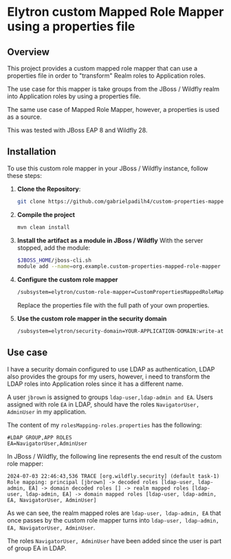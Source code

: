 # Elytron custom Mapped Role Mapper using a properties file

## Overview

This project provides a custom mapped role mapper that can use a properties file in order to "transform" Realm roles to Application roles.

The use case for this mapper is take groups from the JBoss / Wildfly realm into Application roles by using a properties file.

The same use case of Mapped Role Mapper, however, a properties is used as a source.

This was tested with JBoss EAP 8 and Wildfly 28.

## Installation

To use this custom role mapper in your JBoss / Wildfly instance, follow these steps:

1. **Clone the Repository**:
   ```bash
   git clone https://github.com/gabrielpadilh4/custom-properties-mapped-role-mapper.git
   ```

2. **Compile the project**
   ```bash
   mvn clean install
   ```
3. **Install the artifact as a module in JBoss / Wildfly**
   With the server stopped, add the module:
   ```bash
   $JBOSS_HOME/jboss-cli.sh
   module add --name=org.example.custom-properties-mapped-role-mapper --resources=<PROJECT_DIRECTORY>/target/custom-properties-mapped-role-mapper-1.0.0.jar --dependencies=org.wildfly.security.elytron
   ```
4. **Configure the custom role mapper**
   ```bash
   /subsystem=elytron/custom-role-mapper=CustomPropertiesMappedRoleMapper:add(class-name=org.example.CustomPropertiesMappedRoleMapper, module=org.example.custom-properties-mapped-role-mapper,configuration={ROLE_PROPERTIES=>/jboss/standalone/configuration/rolesMapping-roles.properties})
   ```
   Replace the properties file with the full path of your own properties.

5. **Use the custom role mapper in the security domain**
   ```bash
   /subsystem=elytron/security-domain=YOUR-APPLICATION-DOMAIN:write-attribute(name=role-mapper,value=CustomPropertiesMappedRoleMapper)
   ```
## Use case

I have a security domain configured to use LDAP as authentication, LDAP also provides the groups for my users, however, i need to transform the LDAP roles into Application roles since it has a different name.

A user `jbrown` is assigned to groups `ldap-user,ldap-admin and EA`. Users assigned with role `EA` in LDAP, should have the roles `NavigatorUser, AdminUser` in my application.

The content of my `rolesMapping-roles.properties` has the following:
~~~
#LDAP GROUP,APP ROLES
EA=NavigatorUser,AdminUser
~~~

In JBoss / Wildfly, the following line represents the end result of the custom role mapper:
```
2024-07-03 22:46:43,536 TRACE [org.wildfly.security] (default task-1) Role mapping: principal [jbrown] -> decoded roles [ldap-user, ldap-admin, EA] -> domain decoded roles [] -> realm mapped roles [ldap-user, ldap-admin, EA] -> domain mapped roles [ldap-user, ldap-admin, EA, NavigatorUser, AdminUser]
```

As we can see, the realm mapped roles are `ldap-user, ldap-admin, EA` that once passes by the custom role mapper turns into `ldap-user, ldap-admin, EA, NavigatorUser, AdminUser`.

The roles `NavigatorUser, AdminUser` have been added since the user is part of group EA in LDAP.